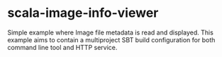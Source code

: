 # scala-image-info-viewer

Simple example where Image file metadata is read and displayed.
This example aims to contain a multiproject SBT build configuration for both command line tool and HTTP service.
